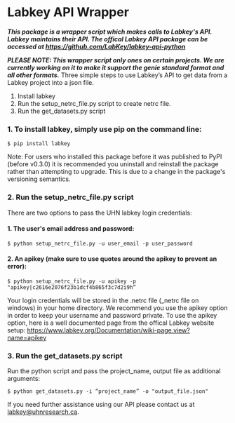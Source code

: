 # Labkey API Wrapper

***This package is a wrapper script which makes calls to Labkey's API. Labkey maintains their API. The offical Labkey API package can be accessed at https://github.com/LabKey/labkey-api-python***

***PLEASE NOTE: This wrapper script only ones on certain projects. We are currently working on it to make it support the genie standard format and all other formats.***
Three simple steps to use Labkey’s API to get data from a Labkey project into a json file.
1. Install labkey 
2. Run the setup_netrc_file.py script to create netrc file.
3. Run the get_datasets.py script

### 1. To install labkey, simply use pip on the command line: 
	$ pip install labkey

Note: For users who installed this package before it was published to PyPI (before v0.3.0) it is recommended you uninstall and reinstall the package rather than attempting to upgrade. This is due to a change in the package's versioning semantics.

### 2. Run the setup_netrc_file.py script

There are two options to pass the UHN labkey login credentials:
#### 1. The user's email address and password: 
```
$ python setup_netrc_file.py -u user_email -p user_password
```
#### 2. An apikey (make sure to use quotes around the apikey to prevent an error): 
```
$ python setup_netrc_file.py -u apikey -p "apikey|c2616e2076f23b1dcf4b865f3c7d2i9h” 
```

Your login credentials will be stored in the .netrc file (_netrc file on windows) in your home directory. We recommend you use the apikey option in order to keep your username and password private. To use the apikey option, here is a well documented page from the offical Labkey website setup: https://www.labkey.org/Documentation/wiki-page.view?name=apikey

### 3. Run the get_datasets.py script 

Run the python script and pass the project_name, output file as additional arguments: 
```
$ python get_datasets.py -i “project_name” -o "output_file.json"
```

If you need further assistance using our API please contact us at labkey@uhnresearch.ca.
